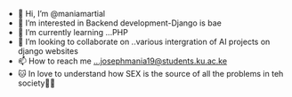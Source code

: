 - 👋 Hi, I’m @maniamartial
- 👀 I’m interested in Backend development-Django is bae
- 🌱 I’m currently learning ...PHP
- 💞️ I’m looking to collaborate on ..various intergration of AI projects on django websites
- 📫 How to reach me ...josephmania19@students.ku.ac.ke
- 🐱‍ In love to understand how SEX is the source of all the problems in teh society🤣🤣
